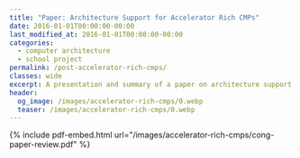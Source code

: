 ```yaml
---
title: "Paper: Architecture Support for Accelerator Rich CMPs"
date: 2016-01-01T00:00:00-00:00
last_modified_at: 2016-01-01T00:00:00-00:00
categories:
  - computer architecture
  - school project
permalink: /post-accelerator-rich-cmps/
classes: wide
excerpt: A presentation and summary of a paper on architecture support for domain-specific accelerator-rich CMPS
header:
  og_image: /images/accelerator-rich-cmps/0.webp
  teaser: /images/accelerator-rich-cmps/0.webp
---
```


{% include pdf-embed.html url="/images/accelerator-rich-cmps/cong-paper-review.pdf" %}
